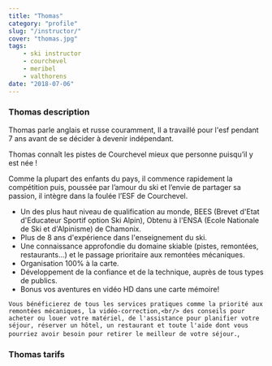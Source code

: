 ```yaml
---
title: "Thomas"
category: "profile"
slug: "/instructor/"
cover: "thomas.jpg"
tags:
    - ski instructor
    - courchevel
    - meribel
    - valthorens
date: "2018-07-06"
---
```


### Thomas description
Thomas parle anglais et russe couramment, Il a travaillé pour l'esf pendant 7 ans avant de se décider à devenir indépendant. 

Thomas connaît les pistes de Courchevel mieux que personne puisqu’il y est née !   

Comme la plupart des enfants du pays, il commence rapidement la compétition puis, poussée par l’amour du ski et l’envie de partager sa passion, il intègre dans la foulée l’ESF de Courchevel.

* Un des plus haut niveau de qualification au monde, BEES (Brevet d'Etat d'Educateur Sportif option Ski Alpin), Obtenu à l'ENSA (Ecole Nationale de Ski et d'Alpinisme) de Chamonix.
* Plus de 8 ans d'expérience dans l'enseignement du ski.
* Une connaissance approfondie du domaine skiable (pistes, remontées, restaurants...) et le passage prioritaire aux remontées mécaniques. 
* Organisation 100% à la carte. 
* Développement de la confiance et de la technique, auprès de tous types de publics.
* Bonus vos aventures en vidéo HD dans une carte mémoire!

`Vous bénéficierez de tous les services pratiques comme la priorité aux remontées mécaniques, la vidéo-correction,<br/> des conseils pour acheter ou louer votre matériel, de l'assistance pour planifier votre séjour, réserver un hôtel, un restaurant et toute l'aide dont vous pourriez avoir besoin pour retirer le meilleur de votre séjour.`,


### Thomas tarifs
